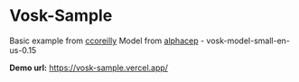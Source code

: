 # Vosk-Sample

Basic example from [ccoreilly](https://github.com/ccoreilly/vosk-browser)
Model from [alphacep](https://alphacephei.com/en/) - vosk-model-small-en-us-0.15

**Demo url:**
https://vosk-sample.vercel.app/
